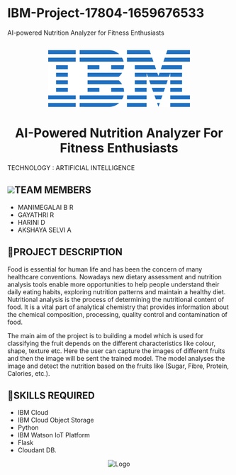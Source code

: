 # IBM-Project-17804-1659676533
AI-powered Nutrition Analyzer for Fitness Enthusiasts
<div align="center">



<!-- PROJECT LOGO -->

<br />

  <a href="https://github.com/othneildrew/Best-README-Template">
    <img src="https://github.com/gogulkrish/readmetemp/blob/master/images/IBM_logo.svg.png" alt="Logo" width="320" height="128">
  </a>
                   

  </div> 
  
  <div align="center">
  
 # **AI-Powered Nutrition Analyzer For Fitness Enthusiasts**      
   </div> 

TECHNOLOGY : ARTIFICIAL INTELLIGENCE        
    
<h2><img src="https://raw.githubusercontent.com/Tarikul-Islam-Anik/Animated-Fluent-Emojis/master/Emojis/People%20with%20professions/Man%20Technologist%20Light%20Skin%20Tone.png" width="40px">TEAM MEMBERS</h2>
                     
- MANIMEGALAI B R 
- GAYATHRI R
- HARINI D
- AKSHAYA SELVI A
       

<h2>📜PROJECT DESCRIPTION</h2>         
Food is essential for human life and has been the concern of many healthcare conventions. Nowadays new dietary assessment and nutrition analysis tools enable more opportunities to help people understand their daily eating habits, exploring nutrition patterns and maintain a healthy diet. Nutritional analysis is the process of determining the nutritional content of food. It is a vital part of analytical chemistry that provides information about the chemical composition, processing, quality control and contamination of food.

 
The main aim of the project is to building a model which is used for classifying the fruit depends on the different characteristics like colour, shape, texture etc. Here the user can capture the images of different fruits and then the image will be sent the trained model. The model analyses the image and detect the nutrition based on the fruits like (Sugar, Fibre, Protein, Calories, etc.).

  <h2>🎯SKILLS REQUIRED</h2>   
  
- IBM Cloud
- IBM Cloud Object Storage
- Python
- IBM Watson IoT Platform
- Flask
- Cloudant DB.

<p align="center">
    <img src="https://www.google.com/url?sa=i&url=https%3A%2F%2Fwww.goodhousekeeping.com%2Fhealth%2Fdiet-nutrition%2Fg28511617%2Fhealthiest-fruits%2F&psig=AOvVaw3C2beSWf7aJRMEIii-Uszp&ust=1668058110938000&source=images&cd=vfe&ved=0CAwQjRxqFwoTCJDUpPiuoPsCFQAAAAAdAAAAABAE" alt="Logo" width="80" height="80"></p>
  



